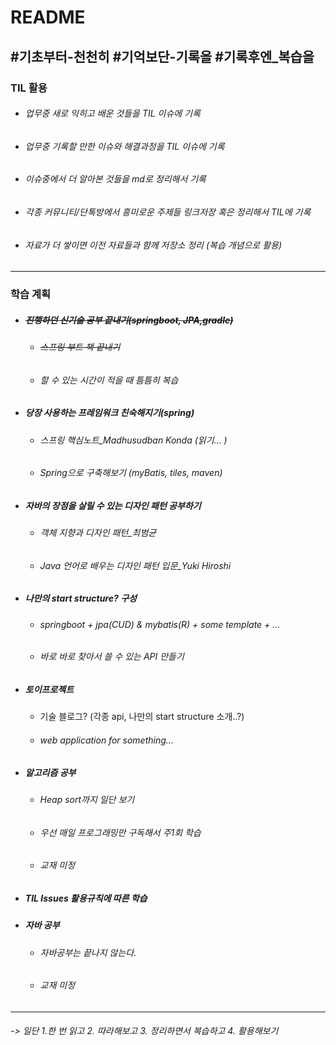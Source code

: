 # README

## #기초부터-천천히 #기억보단-기록을 #기록후엔_복습을



### TIL 활용

- ###### 업무중 새로 익히고 배운 것들을 TIL 이슈에 기록

- ###### 업무중 기록할 만한 이슈와 해결과정을 TIL 이슈에 기록

- ###### 이슈중에서 더 알아본 것들을 md로 정리해서 기록

- ###### 각종 커뮤니티/단톡방에서 흥미로운 주제들 링크저장 혹은 정리해서 TIL에 기록

- ###### 자료가 더 쌓이면 이전 자료들과 함께 저장소 정리 (복습 개념으로 활용)  

----



### 학습 계획

- ##### ~~진행하던 신기술 공부 끝내기(springboot, JPA,gradle)~~

  - ###### ~~스프링 부트 책 끝내기~~

  - ###### 할 수 있는 시간이 적을 때 틈틈히 복습

- ##### 당장 사용하는 프레임워크 친숙해지기(spring)

  - ###### 스프링 핵심노트_Madhusudban Konda (읽기... )

  - ###### Spring으로 구축해보기 (myBatis, tiles, maven)

- ##### 자바의 장점을 살릴 수 있는 디자인 패턴 공부하기

  - ###### 객체 지향과 디자인 패턴_최범균

  - ###### Java 언어로 배우는 디자인 패턴 입문_Yuki Hiroshi

    

- ##### 나만의 start structure? 구성

  - ###### springboot + jpa(CUD) & mybatis(R) + some template + ...

  - ###### 바로 바로 찾아서 쓸 수 있는 API 만들기

- ##### 토이프로젝트

  - 기술 블로그? (각종 api, 나만의 start structure 소개..?)

  - ###### web application for something... 





- ##### 알고리즘 공부

  - ###### Heap sort까지 일단 보기

  - ###### 우선 매일 프로그래밍만 구독해서 주1회 학습

  - ###### 교재 미정 

- ##### TIL Issues 활용규칙에 따른 학습

- ##### 자바 공부

  - ###### 자바공부는 끝나지 않는다. 

  - ###### 교재 미정

---





######  -> 일단 1.한 번 읽고 2. 따라해보고 3. 정리하면서 복습하고 4. 활용해보기



